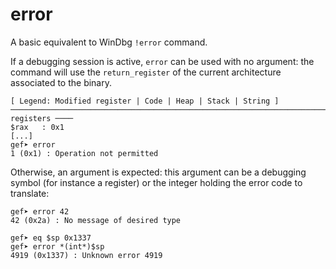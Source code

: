 # error

A basic equivalent to WinDbg `!error` command.

If a debugging session is active, `error` can be used with no argument: the command will use the `return_register` of the current architecture associated to the binary.

```text
[ Legend: Modified register | Code | Heap | Stack | String ]
─────────────────────────────────────────────────────────────────────────────────────── registers ────
$rax   : 0x1
[...]
gef➤ error
1 (0x1) : Operation not permitted
```

Otherwise, an argument is expected: this argument can be a debugging symbol (for instance a register) or the integer holding the error code to translate:

```text
gef➤ error 42
42 (0x2a) : No message of desired type
```

```text
gef➤ eq $sp 0x1337
gef➤ error *(int*)$sp
4919 (0x1337) : Unknown error 4919
```
